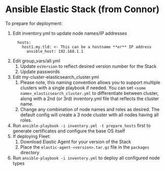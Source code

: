 # Ansible Elastic Stack (from Connor)
To prepare for deployment:
1. Edit inventory.yml to update node names/IP addresses
    ```
      hosts:
        host1.my.tld: <- This can be a hostname **or** IP address
          ansible_host: 192.168.1.1
    ```
1. Edit group_vars/all.yml
    1. Update `esVersion` to reflect desired version number for the Stack
    1. Update passwords
1.  Edit my-cluster-elasticsearch_cluster.yml
    1. Please note, this naming convention allows you to support multiple clusters with a single playbook if needed. You can set `<some name>_elasticsearch_cluster.yml` to differentiate between cluster, along with a 2nd (or 3rd) inventory.yml file that reflects the cluster name.
    1. Change any combination of node names and roles as desired. The default config will create a 3 node cluster with all nodes having all roles.
1. Run `ansible-playbook -i inventory.yml -t prepare_hosts` first to generate certificates and configure the base OS itself
1. If deploying Fleet:
   1. Download Elastic Agent for your version of the Stack
   1. Place the `elastic-agent-<version>.tar.gz` file in the `packages` directory
1. Run `ansible-playbook -i inventory.yml` to deploy all configured node types  
